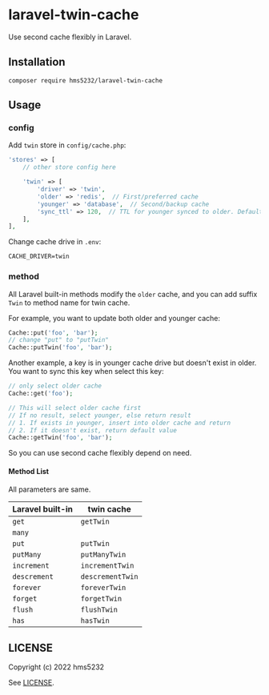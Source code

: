 # laravel-twin-cache
Use second cache flexibly in Laravel.

## Installation

```
composer require hms5232/laravel-twin-cache
```

## Usage

### config

Add `twin` store in `config/cache.php`:

```php
'stores' => [
    // other store config here

    'twin' => [
        'driver' => 'twin',
        'older' => 'redis',  // First/preferred cache
        'younger' => 'database',  // Second/backup cache
        'sync_ttl' => 120,  // TTL for younger synced to older. Default is null => forever
    ],
],
```

Change cache drive in `.env`:

```
CACHE_DRIVER=twin
```

### method

All Laravel built-in methods modify the `older` cache, and you can add suffix `Twin` to method name for twin cache.

For example, you want to update both older and younger cache:

```php
Cache::put('foo', 'bar');
// change "put" to "putTwin"
Cache::putTwin('foo', 'bar');
```

Another example, a key is in younger cache drive but doesn't exist in older. You want to sync this key when select this key:

```php
// only select older cache
Cache::get('foo');

// This will select older cache first
// If no result, select younger, else return result
// 1. If exists in younger, insert into older cache and return
// 2. If it doesn't exist, return default value
Cache::getTwin('foo', 'bar');
```

So you can use second cache flexibly depend on need.

#### Method List

All parameters are same.

| Laravel built-in | twin cache       |
|------------------|------------------|
| `get`            | `getTwin`        |
| `many`           |                  |
| `put`            | `putTwin`        |
| `putMany`        | `putManyTwin`    |
| `increment`      | `incrementTwin`  |
| `descrement`     | `descrementTwin` |
| `forever`        | `foreverTwin`    |
| `forget`         | `forgetTwin`     |
| `flush`          | `flushTwin`      |
| `has`            | `hasTwin`        |

## LICENSE

Copyright (c) 2022 hms5232

See [LICENSE](LICENSE).
